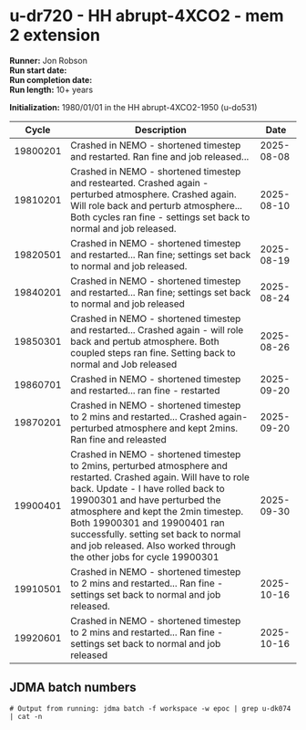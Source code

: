 # u-dr720 - HH abrupt-4XCO2 - mem 2 extension

**Runner:** Jon Robson  
**Run start date:**  
**Run completion date:**   
**Run length:** 10+ years  

**Initialization:** 1980/01/01 in the HH abrupt-4XCO2-1950 (u-do531)

| Cycle | Description | Date |
| --- | --- | --- |
| 19800201 | Crashed in NEMO - shortened timestep and restarted. Ran fine and job released... | 2025-08-08 |
| 19810201  | Crashed in NEMO - shortened timestep and restearted. Crashed again - perturbed atmosphere. Crashed again. Will role back and perturb atmosphere... Both cycles ran fine - settings set back to normal and job released. | 2025-08-10 | 
| 19820501 | Crashed in NEMO - shortened timestep and restarted... Ran fine; settings set back to normal and job released. | 2025-08-19 |
| 19840201 | Crashed in NEMO - shortened timestep and restarted... Ran fine; settings set back to normal and job released | 2025-08-24 |
| 19850301 | Crashed in NEMO - shortened timestep and restarted... Crashed again - will role back and pertub atmosphere. Both coupled steps ran fine. Setting back to normal and Job released  | 2025-08-26 |
| 19860701 | Crashed in NEMO - shortened timestep and restarted... ran fine - restarted | 2025-09-20 |
| 19870201 | Crashed in NEMO - shortened timestep to 2 mins and restarted... Crashed again- perturbed atmosphere and kept 2mins. Ran fine and releasted   | 2025-09-20 |
| 19900401 | Crashed in NEMO - shortened timestep to 2mins, perturbed atmosphere and restarted. Crashed again. Will have to role back. Update - I have rolled back to 19900301 and have perturbed the atmosphere and kept the 2min timestep. Both 19900301 and 19900401 ran successfully. setting set back to normal and job released. Also worked through the other jobs for cycle 19900301 | 2025-09-30 | 
| 19910501 | Crashed in NEMO - shortened timestep to 2 mins and restarted... Ran fine - settings set back to normal and job released. | 2025-10-16 |
| 19920601 | Crashed in NEMO - shortened timestep to 2 mins and restarted... Ran fine - settings set back to normal and job released | 2025-10-16 |





## JDMA batch numbers
```
# Output from running: jdma batch -f workspace -w epoc | grep u-dk074 | cat -n


```
